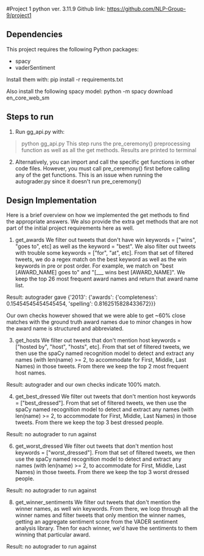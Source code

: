 #Project 1
python ver. 3.11.9
Github link: https://github.com/NLP-Group-9/project1

## Dependencies
This project requires the following Python packages:

- spacy
- vaderSentiment

Install them with:
pip install -r requirements.txt

Also install the following spacy model:
python -m spacy download en_core_web_sm

## Steps to run
1) Run gg_api.py with:
>python gg_api.py
This step runs the pre_ceremony() preprocessing function as well as all the get methods. Results are printed to terminal

2) Alternatively, you can import and call the specific get functions in other code files. However, you must call pre_ceremony() first before calling any of the get functions. This is an issue when running the autograder.py since it doesn't run pre_ceremony()


## Design Implementation
Here is a brief overview on how we implemented the get methods to find the appropriate answers. We also provide the extra get methods that are not part of the initial project requirements here as well.

1) get_awards
We filter out tweets that don't have win keywords = ["wins", "goes to", etc] as well as the keyword = "best". We also filter out tweets with trouble some keywords = ["for", "at", etc]. From that set of filtered tweets, we do a regex match on the best keyword as well as the win keywords in pre or post order. For example, we match on "best [AWARD_NAME] goes to" and "[___ wins best [AWARD_NAME]". We keep the top 26 most frequent award names and return that award name list.

Result: autograder gave {'2013': {'awards': {'completeness': 0.15454545454545454,
                     'spelling': 0.8162515828433672}}}

Our own checks however showed that we were able to get ~60% close matches with the ground truth award names due to minor changes in how the award name is structured and abbreviated.

3) get_hosts
We filter out tweets that don't mention host keywords = ["hosted by", "host", "hosts", etc]. From that set of filtered tweets, we then use the spaCy named recognition model to detect and extract any names (with len(name) >= 2, to accommodate for First, Middle, Last Names) in those tweets. From there we keep the top 2 most frequent host names.

Result: autograder and our own checks indicate 100% match.

4) get_best_dressed
We filter out tweets that don't mention host keywords = ["best_dressed"]. From that set of filtered tweets, we then use the spaCy named recognition model to detect and extract any names (with len(name) >= 2, to accommodate for First, Middle, Last Names) in those tweets. From there we keep the top 3 best dressed people.

Result: no autograder to run against

6) get_worst_dressed
We filter out tweets that don't mention host keywords = ["worst_dressed"]. From that set of filtered tweets, we then use the spaCy named recognition model to detect and extract any names (with len(name) >= 2, to accommodate for First, Middle, Last Names) in those tweets. From there we keep the top 3 worst dressed people.

Result: no autograder to run against

8) get_winner_sentiments
We filter out tweets that don't mention the winner names, as well win keywords. From there, we loop through all the winner names and filter tweets that only mention the winner names, getting an aggregate sentiment score from the VADER sentiment analysis library. Then for each winner, we'd have the sentiments to them winning that particular award.

Result: no autograder to run against





